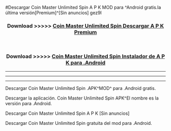 #Descargar Coin Master Unlimited Spin  A P K MOD para ^Android gratis.la última versión[Premium]^[Sin anuncios] gez9l



<div align="center">
<h3>Download >>>>> <a href="https://es-web.web.app/?es= ${title}">Coin Master Unlimited Spin  Descargar A P K Premium</a></h3><br>

<h3>Download >>>>> <a href="https://es-web.web.app/?es= ${title}">Coin Master Unlimited Spin  Instalador de A P K para .Android</a></h3>
</div>


----------------------------------------------------------

----------------------------------------------------------

----------------------------------------------------------

Descargar Coin Master Unlimited Spin  .APK^MOD^ para .Android gratis.

Descargar la aplicación. Coin Master Unlimited Spin  APK^El nombre es la versión para .Android.

Descargar Coin Master Unlimited Spin  A P K [Sin anuncios]

Descargar Coin Master Unlimited Spin  gratuita del mod para .Android.